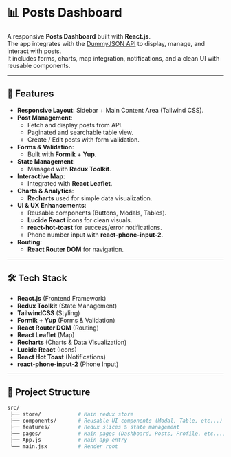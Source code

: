 # 📊 Posts Dashboard

A responsive **Posts Dashboard** built with **React.js**.  
The app integrates with the [DummyJSON API](https://dummyjson.com/posts) to display, manage, and interact with posts.  
It includes forms, charts, map integration, notifications, and a clean UI with reusable components.

---

## 🚀 Features

- **Responsive Layout**: Sidebar + Main Content Area (Tailwind CSS).
- **Post Management**:
  - Fetch and display posts from API.
  - Paginated and searchable table view.
  - Create / Edit posts with form validation.
- **Forms & Validation**:
  - Built with **Formik** + **Yup**.
- **State Management**:
  - Managed with **Redux Toolkit**.
- **Interactive Map**:
  - Integrated with **React Leaflet**.
- **Charts & Analytics**:
  - **Recharts** used for simple data visualization.
- **UI & UX Enhancements**:
  - Reusable components (Buttons, Modals, Tables).
  - **Lucide React** icons for clean visuals.
  - **react-hot-toast** for success/error notifications.
  - Phone number input with **react-phone-input-2**.
- **Routing**:
  - **React Router DOM** for navigation.

---

## 🛠️ Tech Stack

- **React.js** (Frontend Framework)  
- **Redux Toolkit** (State Management)  
- **TailwindCSS** (Styling)  
- **Formik + Yup** (Forms & Validation)  
- **React Router DOM** (Routing)  
- **React Leaflet** (Map)  
- **Recharts** (Charts & Data Visualization)  
- **Lucide React** (Icons)  
- **React Hot Toast** (Notifications)  
- **react-phone-input-2** (Phone Input)  

---

## 📂 Project Structure

```bash
src/
 ├── store/            # Main redux store
 ├── components/       # Reusable UI components (Modal, Table, etc...)
 ├── features/         # Redux slices & state management
 ├── pages/            # Main pages (Dashboard, Posts, Profile, etc...)
 ├── App.js            # Main app entry
 └── main.jsx          # Render root
